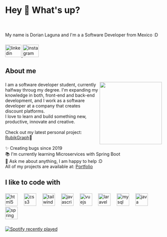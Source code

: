 <h1 align="left">Hey 👋 What's up?</h1>

###

<br clear="both">

<p align="left">My name is Dorian Laguna and I'm a a Software Developer from Mexico :D</p>

###

<div align="left">
  <a href="https://www.linkedin.com/in/dorian-laguna/" target="_blank">
    <img src="https://raw.githubusercontent.com/maurodesouza/profile-readme-generator/master/src/assets/icons/social/linkedin/default.svg" width="52" height="40" alt="linkedin logo"  />
  </a>
  <a href="https://www.instagram.com/dorian.laguna/profilecard/" target="_blank">
    <img src="https://raw.githubusercontent.com/maurodesouza/profile-readme-generator/master/src/assets/icons/social/instagram/default.svg" width="52" height="40" alt="instagram logo"  />
  </a>
</div>

###

<h2 align="left">About me</h2>

###  
</div>
  <img align="right" height="200" src="https://tenor.com/es-419/view/cat-gif-26024704.gif"  />
</div>

<div align="center">
    <p align="left">I am a software developer student, currently halfway throug my degree. I'm expanding my knowledge in both, front-end and back-end development, and I work as a software developer at a company that creates discount platforms.<br>I love to learn and build something new, productive, innovate and creative.<br><br>Check out my latest personal project: <a href="https://rubikgraph.dev-dorian-laguna.com/">RubikGraph</a>🎨<br><br>✨ Creating bugs since 2019<br>📚 I'm currently learning Microservices with Spring Boot<br>🎯 Ask me about anything,  I am happy to help :D<br>All of my projects are available at: <a href="https://dev-dorian-laguna.com/">Portfolio</a></p></p>
</div>

###

<h2 align="left">I like to code with</h2>

###

<div align="left">
  <img src="https://cdn.jsdelivr.net/gh/devicons/devicon/icons/html5/html5-original.svg" height="40" alt="html5 logo"  />
  <img width="12" />
  <img src="https://cdn.jsdelivr.net/gh/devicons/devicon/icons/css3/css3-original.svg" height="40" alt="css3 logo"  />
  <img width="12" />
  <img src="https://cdn.jsdelivr.net/gh/devicons/devicon/icons/tailwindcss/tailwindcss-original-wordmark.svg" height="40" alt="tailwindcss logo"  />
  <img width="12" />
  <img src="https://cdn.jsdelivr.net/gh/devicons/devicon/icons/javascript/javascript-original.svg" height="40" alt="javascript logo"  />
  <img width="12" />
  <img src="https://cdn.jsdelivr.net/gh/devicons/devicon/icons/vuejs/vuejs-original.svg" height="40" alt="vuejs logo"  />
  <img width="12" />
  <img src="https://cdn.jsdelivr.net/gh/devicons/devicon/icons/laravel/laravel-original.svg" height="40" alt="laravel logo"  />
  <img width="12" />
  <img src="https://cdn.jsdelivr.net/gh/devicons/devicon/icons/mysql/mysql-original.svg" height="40" alt="mysql logo"  />
  <img width="12" />
  <img src="https://cdn.jsdelivr.net/gh/devicons/devicon/icons/java/java-original.svg" height="40" alt="java logo"  />
  <img width="12" />
  <img src="https://cdn.jsdelivr.net/gh/devicons/devicon/icons/spring/spring-original.svg" height="40" alt="spring logo"  />
</div>

###

<div align="left">
  <a href="https://open.spotify.com/user/richardlgcs">
    <img src="https://spotify-recently-played-readme.vercel.app/api?user=richardlgcs&count=5&unique=false" alt="Spotify recently played"  />
  </a>
</div>

###
